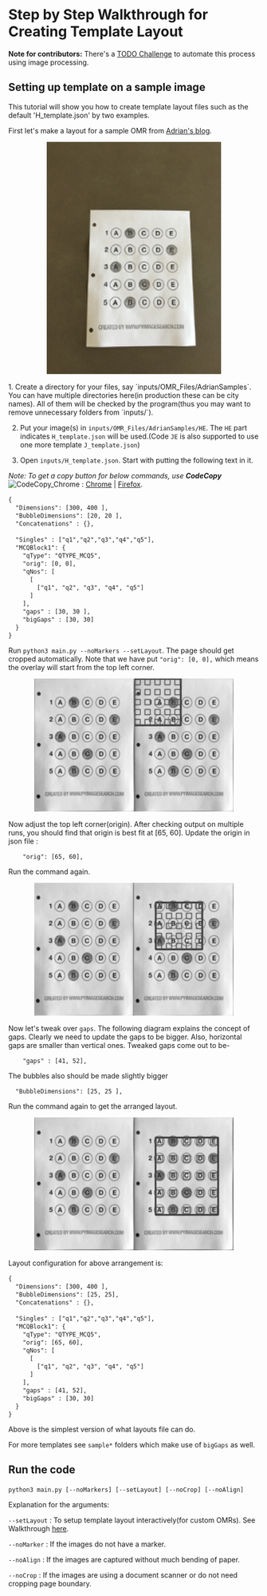 # Step by Step Walkthrough for Creating Template Layout
**Note for contributors:** There's a [TODO Challenge](./TODOs) to automate this process using image processing. 

## Setting up template on a sample image
This tutorial will show you how to create template layout files such as the default 'H_template.json' by two examples.

<!-- TODO explain directory structure here -->

First let's make a layout for a sample OMR from [Adrian's blog](https://pyimagesearch.com/2016/10/03/bubble-sheet-multiple-choice-scanner-and-test-grader-using-omr-python-and-opencv/).
<!-- image here -->
<p align="center">
  <img alt="Adrian OMR" width="350" src="./images/AdrianSample/HE/adrian_omr.png">
</p>
1. Create a directory for your files, say `inputs/OMR_Files/AdrianSamples`. You can have multiple directories here(in production these can be city names). All of them will be checked by the program(thus you may want to remove unnecessary folders from `inputs/`).

2. Put your image(s) in `inputs/OMR_Files/AdrianSamples/HE`. The `HE` part indicates `H_template.json` will be used.(Code `JE` is also supported to use one more template `J_template.json`)

3. Open `inputs/H_template.json`. 
Start with putting the following text in it.

_Note: To get a copy button for below commands, use **CodeCopy**_ <img alt="CodeCopy_Chrome" height="20" src="https://upload.wikimedia.org/wikipedia/commons/thumb/9/91/Octicons-clippy.svg/200px-Octicons-clippy.svg.png"> : [Chrome](https://chrome.google.com/webstore/detail/codecopy/fkbfebkcoelajmhanocgppanfoojcdmg) | [Firefox](https://addons.mozilla.org/en-US/firefox/addon/codecopy/).

```
{
  "Dimensions": [300, 400 ],
  "BubbleDimensions": [20, 20 ],
  "Concatenations" : {},
  
  "Singles" : ["q1","q2","q3","q4","q5"],
  "MCQBlock1": {
    "qType": "QTYPE_MCQ5",
    "orig": [0, 0],
    "qNos": [
      [
        ["q1", "q2", "q3", "q4", "q5"]
      ]
    ],  
    "gaps" : [30, 30 ],
    "bigGaps" : [30, 30]
  }
}
```

Run `python3 main.py --noMarkers --setLayout`. The page should get cropped automatically.
Note that we have put `"orig": [0, 0],` which means the overlay will start from the top left corner.
<!-- Put initial layout here -->
<p align="center">
  <img alt="Initial Layout" width="400" src="./images/initial_layout.png">
</p>
Now adjust the top left corner(origin). After checking output on multiple runs, you should find that origin is best fit at [65, 60]. Update the origin in json file : 

```
    "orig": [65, 60],
```
Run the command again.
<!-- Put origin_step here -->
<p align="center">
  <img alt="Origin Step" width="400" src="./images/origin_step.png">
</p>

Now let's tweak over `gaps`. The following diagram explains the concept of gaps. 
Clearly we need to update the gaps to be bigger. Also, horizontal gaps are smaller than vertical ones. Tweaked gaps come out to be- 
```
    "gaps" : [41, 52],
```
The bubbles also should be made slightly bigger
```
  "BubbleDimensions": [25, 25 ],
```
Run the command again to get the arranged layout.
<!-- put final_layout here -->
<p align="center">
  <img alt="Final Layout" width="400" src="./images/final_layout.png">
</p>

Layout configuration for above arrangement is:
```
{
  "Dimensions": [300, 400 ],
  "BubbleDimensions": [25, 25],
  "Concatenations" : {},
  
  "Singles" : ["q1","q2","q3","q4","q5"],
  "MCQBlock1": {
    "qType": "QTYPE_MCQ5",
    "orig": [65, 60],
    "qNos": [
      [
        ["q1", "q2", "q3", "q4", "q5"]
      ]
    ],  
    "gaps" : [41, 52],
    "bigGaps" : [30, 30]
  }
}
```
Above is the simplest version of what layouts file can do. 

For more templates see `sample*` folders which make use of `bigGaps` as well.
<!-- 
	4. Put marker crop(If any) at `inputs/omr_marker.jpg`. Adjust templ_scale_fac in globals.py 
-->

<!-- bummer: do not change the header text as it's linked -->
## Run the code

`python3 main.py [--noMarkers] [--setLayout] [--noCrop] [--noAlign]` 

Explanation for the arguments:

`--setLayout` : To setup template layout interactively(for custom OMRs). See Walkthrough [here](https://github.com/Udayraj123/OMRChecker/wiki/User-Guide).

`--noMarker` : If the images do not have a marker.

`--noAlign` : If the images are captured without much bending of paper.
<!-- explanatory image here -->
`--noCrop` : If the images are using a document scanner or do not need cropping page boundary.

